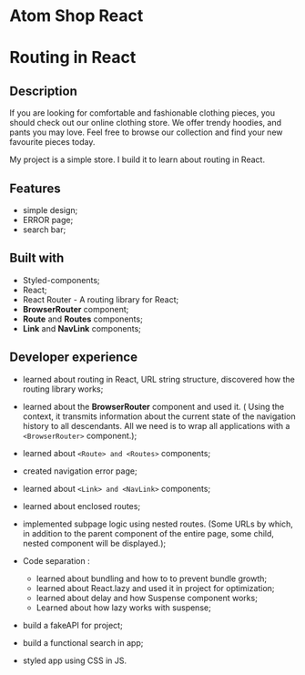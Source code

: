 # Atom Shop React

# Routing in React

## Description

If you are looking for comfortable and fashionable clothing pieces, you should check out our online clothing store. We offer trendy hoodies, and pants you may love. Feel free to browse our collection and find your new favourite pieces today.

My project is a simple store. I build it to learn about routing in React.

## Features

-   simple design;
-   ERROR page;
-   search bar;

## Built with

-   Styled-components;
-   React;
-   React Router - A routing library for React;
-   **BrowserRouter** component;
-   **Route** and **Routes** components;
-   **Link** and **NavLink** components;

## Developer experience

-   learned about routing in React, URL string structure, discovered how the routing library works;
-   learned about the **BrowserRouter** component and used it. ( Using the context, it transmits information about the current state of the navigation history to all descendants. All we need is to wrap all applications with a `<BrowserRouter>` component.);
-   learned about `<Route> and <Routes>` components;
-   created navigation error page;
-   learned about `<Link> and <NavLink>` components;
-   learned about enclosed routes;
-   implemented subpage logic using nested routes. (Some URLs by which, in addition to the parent component of the entire page, some child, nested component will be displayed.);
-   Code separation :

	-   learned about bundling and how to to prevent bundle growth;
	-   learned about React.lazy and used it in project for optimization;
	-   learned about delay and how Suspense component works;
	-   Learned about how lazy works with suspense;

-   build a fakeAPI for project;
-   build a functional search in app;
-   styled app using CSS in JS.